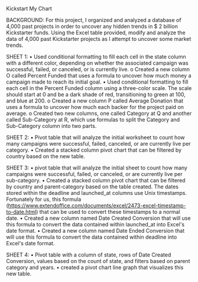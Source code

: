 Kickstart My Chart

BACKGROUND:
For this project, I organized and analyzed a database of 4,000 past projects in order to uncover any hidden trends in $ 2 billion Kickstarter funds.  Using the Excel table provided, modify and analyze the data of 4,000 past Kickstarter projects as I attempt to uncover some market trends.

SHEET 1:
•	Used conditional formatting to fill each cell in the state column with a different color, depending on whether the associated campaign was successful, failed, or canceled, or is currently live.
o	Created a new column O called Percent Funded that uses a formula to uncover how much money a campaign made to reach its initial goal.
•	Used conditional formatting to fill each cell in the Percent Funded column using a three-color scale. The scale should start at 0 and be a dark shade of red, transitioning to green at 100, and blue at 200.
o	Created a new column P called Average Donation that uses a formula to uncover how much each backer for the project paid on average.
o	Created two new columns, one called Category at Q and another called Sub-Category at R, which use formulas to split the Category and Sub-Category column into two parts.

SHEET 2:
•	Pivot table that will analyze the initial worksheet to count how many campaigns were successful, failed, canceled, or are currently live per category.
•	Created a stacked column pivot chart that can be filtered by country based on the new table.

SHEET 3:
•	pivot table that will analyze the initial sheet to count how many campaigns were successful, failed, or canceled, or are currently live per sub-category.
•	Created a stacked column pivot chart that can be filtered by country and parent-category based on the table created.
The dates stored within the deadline and launched_at columns use Unix timestamps. Fortunately for us, this formula (https://www.extendoffice.com/documents/excel/2473-excel-timestamp-to-date.html) that can be used to convert these timestamps to a normal date.
•	Created a new column named Date Created Conversion that will use this formula to convert the data contained within launched_at into Excel's date format.
•	Created a new column named Date Ended Conversion that will use this formula to convert the data contained within deadline into Excel's date format.

SHEET 4:
•	Pivot table with a column of state, rows of Date Created Conversion, values based on the count of state, and filters based on parent category and years.
•	created a pivot chart line graph that visualizes this new table.



